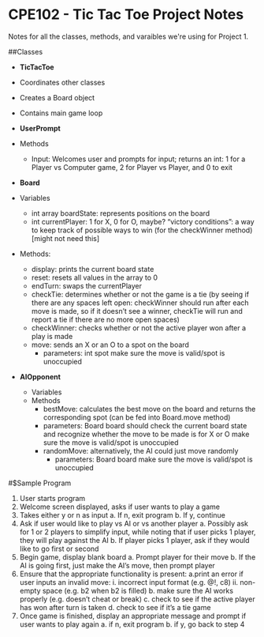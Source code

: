 # CPE102 - Tic Tac Toe Project Notes

Notes for all the classes, methods, and varaibles we're using for Project 1.

##Classes
+ **TicTacToe**
- Coordinates other classes
 * Creates a Board object
 * Contains main game loop

* **UserPrompt**
 * Methods
   * Input: Welcomes user and prompts for input; returns an int: 1 for a Player vs Computer game, 2 for Player vs          Player, and 0 to exit

* **Board**
 * Variables
   * int array boardState: represents positions on the board
   * int currentPlayer: 1 for X, 0 for O, maybe?
   “victory conditions”: a way to keep track of possible ways to win (for the checkWinner method) [might not need        this]
 * Methods:
   * display: prints the current board state
   * reset: resets all values in the array to 0
   * endTurn: swaps the currentPlayer
   * checkTie: determines whether or not the game is a tie (by seeing if there are any spaces left open: checkWinner       should run after each move is made, so if it doesn’t see a winner, checkTie will run and report a tie if there        are no more open spaces)
   * checkWinner: checks whether or not the active player won after a play is made
   * move: sends an X or an O to a spot on the board
      * parameters: int spot
      make sure the move is valid/spot is unoccupied

* **AIOpponent**
   * Variables
   * Methods
      * bestMove: calculates the best move on the board and returns the corresponding spot (can be fed into Board.move         method)
      * parameters: Board board
        should check the current board state and recognize whether the move to be made is for X or O
         make sure the move is valid/spot is unoccupied
      * randomMove: alternatively, the AI could just move randomly
         * parameters: Board board
         make sure the move is valid/spot is unoccupied


#$Sample Program
1. User starts program
2. Welcome screen displayed, asks if user wants to play a game
3. Takes either y or n as input
  a. If n, exit program
  b. If y, continue
4. Ask if user would like to play vs AI or vs another player
  a. Possibly ask for 1 or 2 players to simplify input, while noting that if user picks 1 player, they will play           against the AI
  b. If player picks 1 player, ask if they would like to go first or second
5. Begin game, display blank board
  a. Prompt player for their move
  b. If the AI is going first, just make the AI’s move, then prompt player
6. Ensure that the appropriate functionality is present:
  a.print an error if user inputs an invalid move:
    i.  incorrect input format (e.g. @!, c8)
    ii.  non-empty space (e.g. b2 when b2 is filled)
  b.  make sure the AI works properly (e.g. doesn’t cheat or break)
  c.  check to see if the active player has won after turn is taken
  d.  check to see if it’s a tie game
7.  Once game is finished, display an appropriate message and prompt if user wants to play again
  a.  if n, exit program
  b.  if y, go back to step 4
